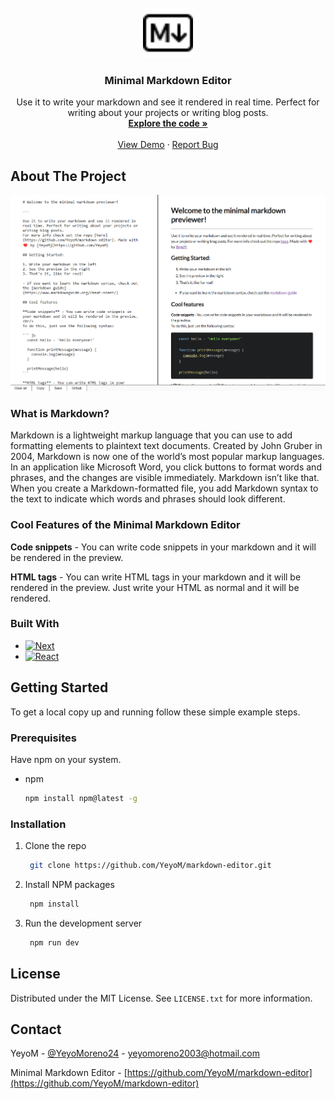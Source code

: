<!-- PROJECT LOGO -->
<br />
<div align="center">
  <a href="https://github.com/YeyoM/markdown-editor">
    <img src="public/markdown.svg" alt="Logo" width="80" height="80">
  </a>

<h3 align="center">Minimal Markdown Editor</h3>

  <p align="center">
    Use it to write your markdown and see it rendered in real time. Perfect for writing about your projects or writing blog posts. 
    <br />
    <a href="https://github.com/YeyoM/markdown-editor"><strong>Explore the code »</strong></a>
    <br />
    <br />
    <a href="https://minimal-md-editor.vercel.app/">View Demo</a>
    ·
    <a href="https://github.com/YeyoM/markdown-editor/issues">Report Bug</a>
  </p>
</div>

<!-- ABOUT THE PROJECT -->
## About The Project

[![Product Name Screen Shot][product-screenshot]](https://minimal-md-editor.vercel.app/)

### What is Markdown?

Markdown is a lightweight markup language that you can use to add formatting elements to plaintext text documents. Created by John Gruber in 2004, Markdown is now one of the world’s most popular markup languages.
In an application like Microsoft Word, you click buttons to format words and phrases, and the changes are visible immediately. Markdown isn’t like that. When you create a Markdown-formatted file, you add Markdown syntax to the text to indicate which words and phrases should look different.

### Cool Features of the Minimal Markdown Editor

**Code snippets** - You can write code snippets in your markdown and it will be rendered in the preview.

**HTML tags** - You can write HTML tags in your markdown and it will be rendered in the preview. 
Just write your HTML as normal and it will be rendered.
### Built With

- [![Next][Next.js]][Next-url]
- [![React][React.js]][React-url]

<!-- GETTING STARTED -->
## Getting Started

To get a local copy up and running follow these simple example steps.

### Prerequisites

Have npm on your system.

- npm
  ```sh
  npm install npm@latest -g
  ```

### Installation

1. Clone the repo
   ```sh
    git clone https://github.com/YeyoM/markdown-editor.git
   ```
2. Install NPM packages
   ```sh
    npm install
   ```
3. Run the development server
   ```sh
    npm run dev
   ```

<!-- LICENSE -->
## License

Distributed under the MIT License. See `LICENSE.txt` for more information.

<!-- CONTACT -->
## Contact

YeyoM - [@YeyoMoreno24](https://twitter.com/YeyoMoreno24) - yeyomoreno2003@hotmail.com

Minimal Markdown Editor - [https://github.com/YeyoM/markdown-editor](https://github.com/YeyoM/markdown-editor)

<!-- MARKDOWN LINKS & IMAGES -->
<!-- https://www.markdownguide.org/basic-syntax/#reference-style-links -->
[issues-shield]: https://img.shields.io/github/issues/github_username/repo_name.svg?style=for-the-badge
[issues-url]: https://github.com/YeyoM/lofi_code/issues
[license-shield]: https://img.shields.io/github/license/github_username/repo_name.svg?style=for-the-badge
[license-url]: https://github.com/YeyoM/lofi_code/blob/main/LICENCE.txt
[linkedin-shield]: https://img.shields.io/badge/-LinkedIn-black.svg?style=for-the-badge&logo=linkedin&colorB=555
[linkedin-url]: https://www.linkedin.com/in/diego-emilio-moreno-sanchez/
[product-screenshot]: public/product-screenshot.png
[Next.js]: https://img.shields.io/badge/next.js-000000?style=for-the-badge&logo=nextdotjs&logoColor=white
[Next-url]: https://nextjs.org/
[React.js]: https://img.shields.io/badge/React-20232A?style=for-the-badge&logo=react&logoColor=61DAFB
[React-url]: https://reactjs.org/